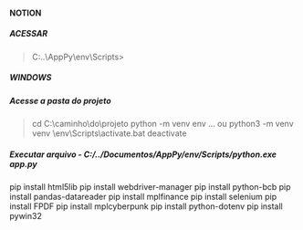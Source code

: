 #### NOTION

##### ACESSAR

 > C:\..\AppPy\env\Scripts>

##### WINDOWS

##### Acesse a pasta do projeto

> cd C:\caminho\do\projeto
> python -m venv env ... ou python3 -m venv venv
> \env\Scripts\activate.bat
> deactivate

##### Executar arquivo -  C:/../Documentos/AppPy/env/Scripts/python.exe app.py

pip install html5lib
pip install webdriver-manager
pip install python-bcb
pip install pandas-datareader
pip install mplfinance
pip install selenium
pip install FPDF
pip install mplcyberpunk
pip install python-dotenv
pip install pywin32
